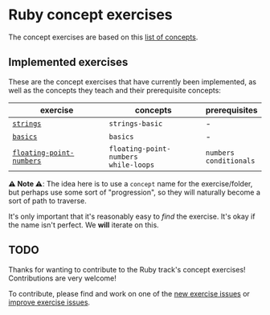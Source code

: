 # Ruby concept exercises

The concept exercises are based on this [list of concepts][reference-shared].

## Implemented exercises

These are the concept exercises that have currently been implemented, as well as the concepts they teach and their prerequisite concepts:

| exercise                                                            | concepts                                                                         | prerequisites                                                       |
| ------------------------------------------------------------------- | ---------------------------------------------------------------------------------| ------------------------------------------------------------------- |
| [`strings`][concept-exercise-strings]                               | `strings-basic`                                                                  | -                                                                   |
| [`basics`][concept-exercise-basics]                                 | `basics` | -                                                                     |                                                                     |
| [`floating-point-numbers`][concept-exercise-floating-point-numbers] | `floating-point-numbers`<br/>`while-loops`                                       | `numbers`<br/>`conditionals`                                        |

**⚠ Note ⚠**: The idea here is to use a `concept` name for the exercise/folder, but perhaps use some sort of "progression", so they will naturally become a sort of path to traverse.

It's only important that it's reasonably easy to _find_ the exercise. It's okay if the name isn't perfect. We **will** iterate on this.

## TODO

Thanks for wanting to contribute to the Ruby track's concept exercises! Contributions are very welcome!

To contribute, please find and work on one of the [new exercise issues][issues-new-exercise] or [improve exercise issues][issues-improve-exercise].

[reference-shared]: ../../reference/README.md
[concept-exercise-strings]: ./strings/.meta/design.md
[concept-exercise-basics]: ./basics/.meta/design.md
[concept-exercise-floating-point-numbers]: ./floating-point-numbers/.meta/design.md
[issues-new-exercise]: https://github.com/exercism/v3/issues?utf8=%E2%9C%93&q=is%3Aopen+label%3Atrack%2Fruby+label%3Atype%2Fnew-exercise+label%3Astatus%2Fhelp-wanted
[issues-improve-exercise]: https://github.com/exercism/v3/issues?utf8=%E2%9C%93&q=is%3Aopen+label%3Atrack%2Fruby+label%3Atype%2Fimprove-exercise+label%3Astatus%2Fhelp-wanted
